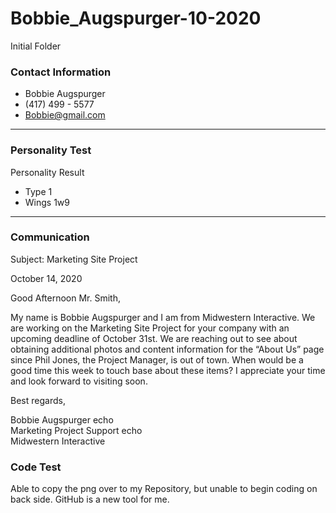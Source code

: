 # Bobbie_Augspurger-10-2020
 Initial Folder
 
### Contact Information
- Bobbie Augspurger
- (417) 499 - 5577
- Bobbie@gmail.com

---

### Personality Test

Personality Result 
- Type 1
- Wings 1w9

---

### Communication

Subject: Marketing Site Project

October 14, 2020

Good Afternoon Mr. Smith,

My name is Bobbie Augspurger and I am from Midwestern Interactive. 
We are working on the Marketing Site Project for your company with an upcoming deadline of October 31st. 
We are reaching out to see about obtaining additional photos and content information for the “About Us” page since Phil Jones, the Project Manager, is out of town. 
When would be a good time this week to touch base about these items? I appreciate your time and look forward to visiting soon.

Best regards,

Bobbie Augspurger 
echo <br>
Marketing Project Support
echo <br>
Midwestern Interactive

### Code Test

Able to copy the png over to my Repository, but unable to begin coding on back side.  GitHub is a new tool for me. 
